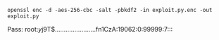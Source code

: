 ```openssl enc -d -aes-256-cbc -salt -pbkdf2 -in exploit.py.enc -out exploit.py```

Pass: root:$y$j9T$.......................fn1CzA:19062:0:99999:7:::
